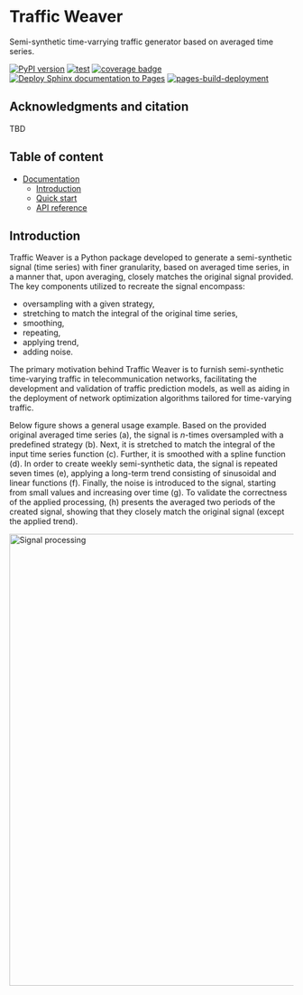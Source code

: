 # Traffic Weaver

Semi-synthetic time-varrying traffic generator based on averaged time series.

[![PyPI version](https://badge.fury.io/py/traffic-weaver.svg)](https://badge.fury.io/py/traffic-weaver)
[![test](https://github.com/w4k2/traffic-weaver/actions/workflows/test.yml/badge.svg)](https://github.com/w4k2/traffic-weaver/actions/workflows/test.yml)
[![coverage badge](https://github.com/w4k2/traffic-weaver/raw/main/badges/coverage.svg)](https://github.com/w4k2/traffic-weaver/raw/main/badges/coverage.svg)
[![Deploy Sphinx documentation to Pages](https://github.com/w4k2/traffic-weaver/actions/workflows/documentation.yml/badge.svg)](https://github.com/w4k2/traffic-weaver/actions/workflows/documentation.yml)
[![pages-build-deployment](https://github.com/w4k2/traffic-weaver/actions/workflows/pages/pages-build-deployment/badge.svg)](https://github.com/w4k2/traffic-weaver/actions/workflows/pages/pages-build-deployment)

## Acknowledgments and citation

TBD

## Table of content

- [Documentation](https://w4k2.github.io/traffic-weaver/)
    - [Introduction](https://w4k2.github.io/traffic-weaver/introduction.html)
    - [Quick start](https://w4k2.github.io/traffic-weaver/quick_start.html)
    - [API reference](https://w4k2.github.io/traffic-weaver/apidocs/traffic_weaver.html)

## Introduction

Traffic Weaver is a Python package developed to generate a semi-synthetic signal (time series) with finer granularity,
based on averaged time series, in a manner that, upon averaging, closely matches the original signal provided. The key
components utilized to recreate the signal encompass:

* oversampling with a given strategy,
* stretching to match the integral of the original time series,
* smoothing,
* repeating,
* applying trend,
* adding noise.

The primary motivation behind Traffic Weaver is to furnish semi-synthetic time-varying traffic in telecommunication
networks, facilitating the development and validation of traffic prediction models, as well as aiding in the deployment
of network optimization algorithms tailored for time-varying traffic.

Below figure shows a general usage example. Based on the provided original averaged time series (a), the signal is
$n$-times oversampled with a predefined strategy (b). Next, it is stretched to match the integral of the input time
series function (c). Further, it is smoothed with a spline function (d). In order to create weekly semi-synthetic data,
the signal is repeated seven times (e), applying a long-term trend consisting of sinusoidal and linear functions (f).
Finally, the noise is introduced to the signal, starting from small values and increasing over time (g). To validate the
correctness of the applied processing, (h) presents the averaged two periods of the created signal, showing that they
closely match the original signal (except the applied trend).

<img alt="Signal processing" width="800px" src="https://github.com/w4k2/traffic-weaver/raw/main/docs/source/_static/gfx/signal_processing_overview.png"/>

